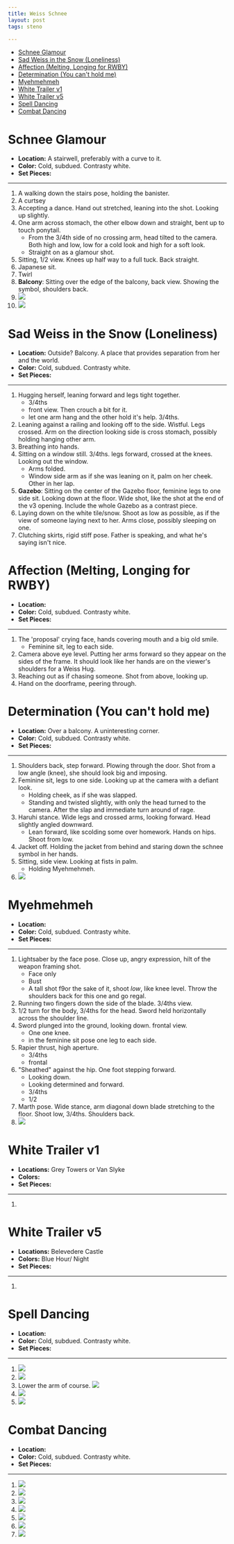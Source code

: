 ```yaml
---
title: Weiss Schnee
layout: post
tags: steno

---
```


<!-- TOC -->

- [Schnee Glamour](#schnee-glamour)
- [Sad Weiss in the Snow (Loneliness)](#sad-weiss-in-the-snow-loneliness)
- [Affection (Melting, Longing for RWBY)](#affection-melting-longing-for-rwby)
- [Determination (You can't hold me)](#determination-you-cant-hold-me)
- [Myehmehmeh](#myehmehmeh)
- [White Trailer v1](#white-trailer-v1)
- [White Trailer v5](#white-trailer-v5)
- [Spell Dancing](#spell-dancing)
- [Combat Dancing](#combat-dancing)

<!-- /TOC -->

# Schnee Glamour

* **Location:** A stairwell, preferably with a curve to it.
* **Color:** Cold, subdued. Contrasty white.
* **Set Pieces:** 

---

1. A walking down the stairs pose, holding the banister. 
2. A curtsey
3. Accepting a dance. Hand out stretched, leaning into the shot. Looking up slightly.
4. One arm across stomach, the other elbow down and straight, bent up to touch ponytail. 
    - From the 3/4th side of no crossing arm, head tilted to the camera. Both high and low, low for a cold look and high for a soft look.
    - Straight on as a glamour shot. 
5. Sitting, 1/2 view. Knees up half way to a full tuck. Back straight. 
6. Japanese sit.
7. Twirl
8. **Balcony**: Sitting over the edge of the balcony, back view. Showing the symbol, shoulders back.
9. ![](https://i.imgur.com/zVUZZdn.jpg)
10. ![](https://i.imgur.com/a6QFlwf.jpg)

# Sad Weiss in the Snow (Loneliness)

* **Location:** Outside? Balcony. A place that provides separation from her and the world.
* **Color:** Cold, subdued. Contrasty white.
* **Set Pieces:** 

---

1. Hugging herself, leaning forward and legs tight together. 
    - 3/4ths
    - front view. Then crouch a bit for it.
    - let one arm hang and the other hold it's help. 3/4ths.
2. Leaning against a railing and looking off to the side. Wistful. Legs crossed. Arm on the direction looking side is cross stomach, possibly holding hanging other arm. 
3. Breathing into hands.
4. Sitting on a window still. 3/4ths. legs forward, crossed at the knees. Looking out the window.
    - Arms folded.
    - Window side arm as if she was leaning on it, palm on her cheek. Other in her lap.
5. **Gazebo**: Sitting on the center of the Gazebo floor, feminine legs to one side sit. Looking down at the floor. Wide shot, like the shot at the end of the v3 opening. Include the whole Gazebo as a contrast piece. 
6. Laying down on the white tile/snow. Shoot as low as possible, as if the view of someone laying next to her. Arms close, possibly sleeping on one. 
7. Clutching skirts, rigid stiff pose. Father is speaking, and what he's saying isn't nice. 

# Affection (Melting, Longing for RWBY)

* **Location:** 
* **Color:** Cold, subdued. Contrasty white.
* **Set Pieces:** 

---

1. The 'proposal' crying face, hands covering mouth and a big old smile. 
    - Feminine sit, leg to each side. 
2. Camera above eye level. Putting her arms forward so they appear on the sides of the frame. It should look like her hands are on the viewer's shoulders for a Weiss Hug.
3. Reaching out as if chasing someone. Shot from above, looking up.
4. Hand on the doorframe, peering through. 

# Determination (You can't hold me)

* **Location:** Over a balcony. A uninteresting corner.
* **Color:** Cold, subdued. Contrasty white.
* **Set Pieces:** 

---

1. Shoulders back, step forward. Plowing through the door. Shot from a low angle (knee), she should look big and imposing. 
2. Feminine sit, legs to one side. Looking up at the camera with a defiant look. 
    - Holding cheek, as if she was slapped.
    - Standing and twisted slightly, with only the head turned to the camera. After the slap and immediate turn around of rage.
3. Haruhi stance. Wide legs and crossed arms, looking forward. Head slightly angled downward.
    - Lean forward, like scolding some over homework. Hands on hips. Shoot from low.
4. Jacket off. Holding the jacket from behind and staring down the schnee symbol in her hands.
5. Sitting, side view. Looking at fists in palm.
    - Holding Myehmehmeh.
6. ![](https://i.imgur.com/0lCvliS.jpg)

# Myehmehmeh

* **Location:** 
* **Color:** Cold, subdued. Contrasty white.
* **Set Pieces:** 

---

1. Lightsaber by the face pose. Close up, angry expression, hilt of the weapon framing shot.
    - Face only
    - Bust
    - A tall shot f9or the sake of it, shoot *low*, like knee level. Throw the shoulders back for this one and go regal.
2. Running two fingers down the side of the blade. 3/4ths view.
3. 1/2 turn for the body, 3/4ths for the head. Sword held horizontally across the shoulder line. 
4. Sword plunged into the ground, looking down. frontal view.
    - One one knee.
    - in the feminine sit pose one leg to each side. 
5. Rapier thrust, high aperture. 
    - 3/4ths 
    - frontal
6. "Sheathed" against the hip. One foot stepping forward. 
    - Looking down.
    - Looking determined and forward.
    - 3/4ths
    - 1/2
7. Marth pose. Wide stance, arm diagonal down blade stretching to the floor. Shoot low, 3/4ths. Shoulders back.
8. ![](https://i.imgur.com/ko4XvZ3.png)

# White Trailer v1

* **Locations:** Grey Towers or Van Slyke
* **Colors:** 
* **Set Pieces:** 

---

1. 

# White Trailer v5

* **Locations:** Belevedere Castle
* **Colors:** Blue Hour/ Night
* **Set Pieces:** 

---

1. 

# Spell Dancing

* **Location:** 
* **Color:** Cold, subdued. Contrasty white.
* **Set Pieces:** 

---

1. ![](https://i.imgur.com/mK5dcKD.jpg)
2. ![](https://i.imgur.com/ogu81IK.png)
3. Lower the arm of course. ![](https://i.imgur.com/MVMDVd7.png)
4. ![](https://i.imgur.com/SMSor0q.jpg)
5. ![](https://i.imgur.com/RKafpf2.png)

# Combat Dancing

* **Location:** 
* **Color:** Cold, subdued. Contrasty white.
* **Set Pieces:** 

---

1. ![](https://i.imgur.com/0GzGMln.jpg)
2. ![](https://i.imgur.com/VT0Iog1.jpg)
3. ![](https://i.imgur.com/w1B8uOi.jpg)
4. ![](https://i.imgur.com/JlNZdOv.png)
5. ![](https://i.imgur.com/OYfthVS.jpg)
6. ![](https://i.imgur.com/kbS49xW.jpg)
7. ![](https://i.imgur.com/AQXHjD0.png)